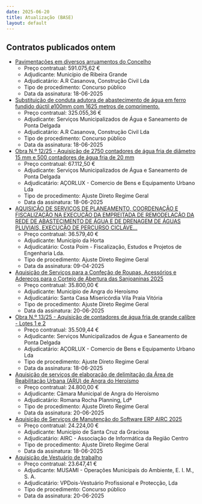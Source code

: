 ```yaml
---
date: 2025-06-20
title: Atualização (BASE)
layout: default
---
```

## Contratos publicados ontem

* [Pavimentações em diversos arruamentos do Concelho](https://www.base.gov.pt/Base4/pt/detalhe/?type=contratos&id=11529371)
  * Preço contratual: 591.075,62 €
  * Adjudicante: Município de Ribeira Grande
  * Adjudicatário: A.R Casanova, Construção Civil Lda
  * Tipo de procedimento: Concurso público
  * Data da assinatura: 18-06-2025
* [Substituição de conduta adutora de abastecimento de água em ferro fundido dúctil ø100mm com 1625 metros de comprimento.](https://www.base.gov.pt/Base4/pt/detalhe/?type=contratos&id=11528348)
  * Preço contratual: 325.055,36 €
  * Adjudicante: Serviços Municipalizados de Água e Saneamento de Ponta Delgada
  * Adjudicatário: A.R Casanova, Construção Civil Lda
  * Tipo de procedimento: Concurso público
  * Data da assinatura: 18-06-2025
* [Obra N.º 12/25 - Aquisição de 2750 contadores de água fria de diâmetro 15 mm e 500 contadores de água fria de 20 mm](https://www.base.gov.pt/Base4/pt/detalhe/?type=contratos&id=11528541)
  * Preço contratual: 67.112,50 €
  * Adjudicante: Serviços Municipalizados de Água e Saneamento de Ponta Delgada
  * Adjudicatário: AÇORLUX - Comercio de Bens e Equipamento Urbano Lda
  * Tipo de procedimento: Ajuste Direto Regime Geral
  * Data da assinatura: 18-06-2025
* [AQUISIÇÃO DE SERVIÇOS DE PLANEAMENTO, COORDENAÇÃO E FISCALIZAÇÃO NA EXECUÇÃO DA EMPREITADA DE REMODELAÇÃO DA REDE DE ABASTECIMENTO DE ÁGUA E DE DRENAGEM DE ÁGUAS PLUVIAIS, EXECUÇÃO DE PERCURSO CICLÁVE...](https://www.base.gov.pt/Base4/pt/detalhe/?type=contratos&id=11528637)
  * Preço contratual: 36.579,40 €
  * Adjudicante: Município da Horta
  * Adjudicatário: Costa Poim - Fiscalização, Estudos e Projetos de Engenharia Lda.
  * Tipo de procedimento: Ajuste Direto Regime Geral
  * Data da assinatura: 09-04-2025
* [Aquisição de Serviços para a Confeção de Roupas, Acessórios e Adereços para o Cortejo de Abertura das Sanjoaninas 2025](https://www.base.gov.pt/Base4/pt/detalhe/?type=contratos&id=11528539)
  * Preço contratual: 35.800,00 €
  * Adjudicante: Município de Angra do Heroísmo
  * Adjudicatário: Santa Casa Misericórdia Vila Praia Vitória
  * Tipo de procedimento: Ajuste Direto Regime Geral
  * Data da assinatura: 20-06-2025
* [Obra N.º 13/25 - Aquisição de contadores de água fria de grande calibre - Lotes 1 e 2](https://www.base.gov.pt/Base4/pt/detalhe/?type=contratos&id=11528642)
  * Preço contratual: 35.509,44 €
  * Adjudicante: Serviços Municipalizados de Água e Saneamento de Ponta Delgada
  * Adjudicatário: AÇORLUX - Comercio de Bens e Equipamento Urbano Lda
  * Tipo de procedimento: Ajuste Direto Regime Geral
  * Data da assinatura: 18-06-2025
* [Aquisição de serviços de elaboração de delimitação da Área de Reabilitação Urbana (ARU) de Angra do Heroísmo](https://www.base.gov.pt/Base4/pt/detalhe/?type=contratos&id=11528565)
  * Preço contratual: 24.800,00 €
  * Adjudicante: Câmara Municipal de Angra do Heroísmo
  * Adjudicatário: Romana Rocha Planning, Ldª
  * Tipo de procedimento: Ajuste Direto Regime Geral
  * Data da assinatura: 20-06-2025
* [Aquisição de Serviços de Manutenção do Software ERP AIRC 2025](https://www.base.gov.pt/Base4/pt/detalhe/?type=contratos&id=11528544)
  * Preço contratual: 24.224,00 €
  * Adjudicante: Município de Santa Cruz da Graciosa
  * Adjudicatário: AIRC - Associação de Informática da Região Centro
  * Tipo de procedimento: Ajuste Direto Regime Geral
  * Data da assinatura: 18-06-2025
* [Aquisição de Vestuário de trabalho](https://www.base.gov.pt/Base4/pt/detalhe/?type=contratos&id=11529537)
  * Preço contratual: 23.647,41 €
  * Adjudicante: MUSAMI - Operações Municipais do Ambiente, E. I. M., S. A.
  * Adjudicatário: VPDois-Vestuário Profissional e Protecção, Lda
  * Tipo de procedimento: Concurso público
  * Data da assinatura: 20-06-2025

